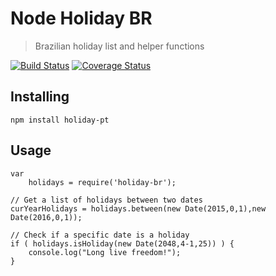 # Node Holiday BR 
> Brazilian holiday list and helper functions

[![Build Status](https://travis-ci.org/alexrochas/node-holiday-br.svg?branch=master)](https://travis-ci.org/alexrochas/node-holiday-br)
[![Coverage Status](https://coveralls.io/repos/github/alexrochas/node-holiday-br/badge.svg)](https://coveralls.io/github/alexrochas/node-holiday-br)

## Installing

	npm install holiday-pt

## Usage

```node
var
    holidays = require('holiday-br');

// Get a list of holidays between two dates
curYearHolidays = holidays.between(new Date(2015,0,1),new Date(2016,0,1));

// Check if a specific date is a holiday
if ( holidays.isHoliday(new Date(2048,4-1,25)) ) {
    console.log("Long live freedom!");
}
```

